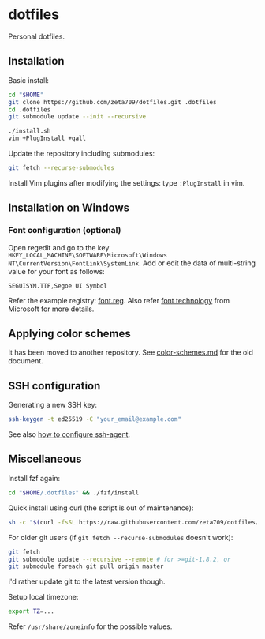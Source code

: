 dotfiles
========

Personal dotfiles.

Installation
------------

Basic install:
``` sh
cd "$HOME"
git clone https://github.com/zeta709/dotfiles.git .dotfiles
cd .dotfiles
git submodule update --init --recursive

./install.sh
vim +PlugInstall +qall
```

Update the repository including submodules:
``` sh
git fetch --recurse-submodules
```

Install Vim plugins after modifying the settings:
type `:PlugInstall` in vim.

Installation on Windows
-----------------------

### Font configuration (optional)

Open regedit and go to the key
`HKEY_LOCAL_MACHINE\SOFTWARE\Microsoft\Windows NT\CurrentVersion\FontLink\SystemLink`.
Add or edit the data of multi-string value for your font as follows:

```
SEGUISYM.TTF,Segoe UI Symbol
```

Refer the example registry: [font.reg](https://gist.github.com/zeta709/e2e10d027415c0c1305ca18ad15f25a6).
Also refer [font technology](https://docs.microsoft.com/ko-kr/globalization/input/font-technology#font-linking)
from Microsoft for more details.

Applying color schemes
----------------------

It has been moved to another repository.
See [color-schemes.md](Documentation/old/color-schemes.md) for the old document.


SSH configuration
-----------------

Generating a new SSH key:
``` sh
ssh-keygen -t ed25519 -C "your_email@example.com"
```

See also [how to configure ssh-agent](Documentation/how-to-configure-ssh-agent.md).

Miscellaneous
-------------

Install fzf again:
``` sh
cd "$HOME/.dotfiles" && ./fzf/install
```

Quick install using curl (the script is out of maintenance):
``` sh
sh -c "$(curl -fsSL https://raw.githubusercontent.com/zeta709/dotfiles/master/install_quick.sh)"
```

For older git users (if `git fetch --recurse-submodules` doesn't work):
``` sh
git fetch
git submodule update --recursive --remote # for >=git-1.8.2, or
git submodule foreach git pull origin master
```
I'd rather update git to the latest version though.

Setup local timezone:
``` sh
export TZ=...
```
Refer `/usr/share/zoneinfo` for the possible values.
